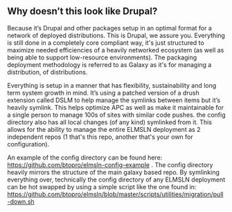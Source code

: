 ## Why doesn’t this look like Drupal?

Because it’s Drupal and other packages setup in an optimal format for a network of deployed distributions. This is Drupal, we assure you. Everything is still done in a completely core compliant way, it's just structured to maximize needed efficiencies of a heavily networked ecosystem (as well as being able to support low-resource environments). The packaging deployment methodology is referred to as Galaxy as it's for managing a distribution, of distributions.

Everything is setup in a manner that has flexibility, sustainability and long term system growth in mind. It’s using a patched version of a drush extension called DSLM to help manage the symlinks between items but it’s heavily symlink. This helps optimize APC as well as make it maintainable for a single person to manage 100s of sites with similar code pushes. the config directory also has all local changes (of any kind) symlinked from it. This allows for the ability to manage the entire ELMSLN deployment as 2 independent repos (1 that's this repo, another that's your own for configuration).

An example of the config directory can be found here: https://github.com/btopro/elmsln-config-example . The config directory heavily mirrors the structure of the main galaxy based repo. By symlinking everything over, technically the config directory of any ELMSLN deployment can be hot swapped by using a simple script like the one found in: https://github.com/btopro/elmsln/blob/master/scripts/utilities/migration/pull-down.sh